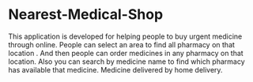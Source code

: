 # Nearest-Medical-Shop
This application is developed for helping people to buy urgent medicine through online. People can select an area to find all pharmacy on that location . And then people can order medicines in any pharmacy on that location. Also you can search by medicine name to find which pharmacy has available that medicine. Medicine delivered by home delivery. 
